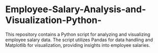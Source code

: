 # Employee-Salary-Analysis-and-Visualization-Python-
This repository contains a Python script for analyzing and visualizing employee salary data. The script utilizes Pandas for data handling and Matplotlib for visualization, providing insights into employee salaries.
